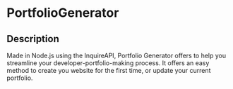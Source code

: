 # PortfolioGenerator
## Description
Made in Node.js using the InquireAPI, Portfolio Generator offers to help you streamline your developer-portfolio-making process. It offers an easy method to create you website for the first time, or update your current portfolio.
